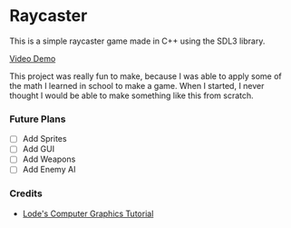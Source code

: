# Raycaster

This is a simple raycaster game made in C++ using the SDL3 library.


[Video Demo](https://imgur.com/gallery/raycaster-AnBy9D4)

This project was really fun to make, because I was able to apply some of the math I learned in school to make a game.
When I started, I never thought I would be able to make something like this from scratch.

### Future Plans

- [ ] Add Sprites
- [ ] Add GUI
- [ ] Add Weapons
- [ ] Add Enemy AI

### Credits

- [Lode's Computer Graphics Tutorial](https://lodev.org/cgtutor/raycasting.html)